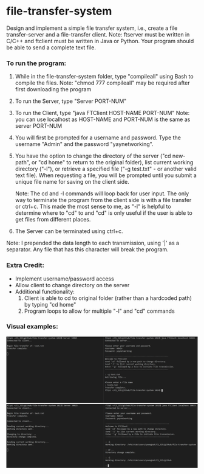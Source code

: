 # file-transfer-system
Design and implement a simple file transfer system, i.e., create a file transfer-server and a file-transfer client. Note: ftserver must be written in C/C++ and ftclient must be written in Java or Python. Your program should be able to send a complete text file.

### To run the program:
1. While in the file-transfer-system folder, type "compileall" using Bash to compile the files.
    Note: "chmod 777 compileall" may be required after first downloading the program
2. To run the Server, type "Server PORT-NUM"
3. To run the Client, type "java FTClient HOST-NAME PORT-NUM" 
    Note: you can use localhost as HOST-NAME and PORT-NUM is the same as server PORT-NUM
4. You will first be prompted for a username and password. Type the username "Admin" and the password "yaynetworking".
5. You have the option to change the directory of the server ("cd new-path", or "cd home" to return to the original folder), list current working directory ("-l"), or retrieve a specified file ("-g test.txt" - or another valid text file). When requesting a file, you will be prompted until you submit a unique file name for saving on the client side.

    Note: The cd and -l commands will loop back for user input. The only way to terminate the program from the client side is with a file transfer or ctrl+c. This made the most sense to me, as "-l" is helpful to determine where to "cd" to and "cd" is only useful if the user is able to get files from different places.
6. The Server can be terminated using ctrl+c.

Note: I prepended the data length to each transmission, using '|' as a separator. Any file that has this character will break the program.

### Extra Credit:
* Implement username/password access
* Allow client to change directory on the server
* Additional functionality: 
    1. Client is able to cd to original folder (rather than a hardcoded path) by typing "cd home"
    2. Program loops to allow for multiple "-l" and "cd" commands

### Visual examples:
![Alt Image makeChange](/file-transfer.PNG?raw=true)
![Alt Image makeChange](/dir-change.PNG?raw=true)
